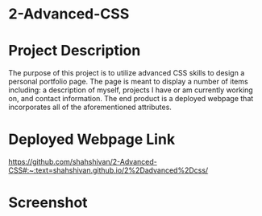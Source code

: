 # 2-Advanced-CSS
# Project Description
The purpose of this project is to utilize advanced CSS skills to design a personal portfolio page. The page is meant to display a number of items including: a description of myself, projects I have or am currently working on, and contact information. The end product is a deployed webpage that incorporates all of the aforementioned attributes.
# Deployed Webpage Link
https://github.com/shahshivan/2-Advanced-CSS#:~:text=shahshivan.github.io/2%2Dadvanced%2Dcss/
# Screenshot
